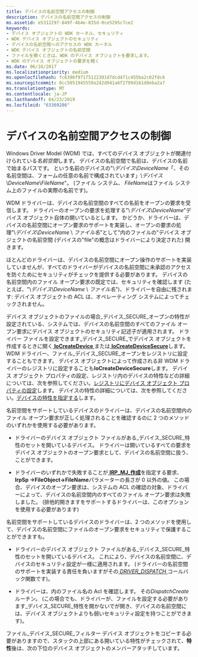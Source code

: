 ```yaml
---
title: デバイスの名前空間アクセスの制御
description: デバイスの名前空間アクセスの制御
ms.assetid: e5312297-849f-4b4e-835d-0ce5295c7ce2
keywords:
- デバイス オブジェクトの WDK カーネル、セキュリティ
- WDK デバイス オブジェクトのセキュリティ
- デバイスの名前空間へのアクセスの WDK カーネル
- WDK デバイス オブジェクトの名前空間
- ファイルを開くときは、WDK のデバイス オブジェクトを要求します。
- WDK のデバイス オブジェクトの要求を開く
ms.date: 06/16/2017
ms.localizationpriority: medium
ms.openlocfilehash: fc6396f97175122301d7dcd471c455ba2c02fdc6
ms.sourcegitcommit: 0cc5051945559a242d941a6f2799d161d8eba2a7
ms.translationtype: MT
ms.contentlocale: ja-JP
ms.lasthandoff: 04/23/2019
ms.locfileid: "63369286"
---
```

# <a name="controlling-device-namespace-access"></a>デバイスの名前空間アクセスの制御





Windows Driver Model (WDM) では、すべてのデバイス オブジェクトが関連付けられている*名前空間*します。 デバイスの名前空間で名前は、デバイスの名前で始まるパスです。 という名前のデバイスの"\\*デバイス*\\*DeviceName*「、その名前空間は、フォームの任意の名前で構成されています」\\*デバイス*\\*DeviceName*\\*FileName*"。 (ファイル システム、 *FileName*はファイル システム上のファイルの実際の名前です)。

WDM ドライバーは、デバイスの名前空間のすべての名前をオープンの要求を受信します。 ドライバーのオープンの要求を処理する"\\*デバイス*\\*DeviceName*"デバイス オブジェクト自体の開いているとします。 かどうか、ドライバーは、デバイスの名前空間にオープン要求のサポートを実装し、オープンの要求の処理"\\*デバイス*\\*DeviceName* \\ *ファイル名*"として"内のファイルの"デバイス オブジェクトの名前空間 (デバイスの"file"の概念はドライバーにより決定された) 開きます。

ほとんどのドライバーは、デバイスの名前空間にオープン操作のサポートを実装していませんが、すべてのドライバーがデバイスの名前空間に未承認のアクセスを防ぐためにセキュリティがチェックを提供する必要があります。 デバイスの名前空間内のファイル オープン要求の既定では、セキュリティを確認します (たとえば、"\\*デバイス*\\*DeviceName* \\ *ファイル名*")、ドライバーを自由に残されます: デバイス オブジェクトの ACL は、オペレーティング システムによってチェックされません。

デバイス オブジェクトのファイルの場合\_デバイス\_SECURE\_オープンの特性が設定されている、システムでは、デバイスの名前空間のすべてのファイル オープン要求にデバイス オブジェクトのセキュリティ記述子が適用されます。 ドライバー ファイルを設定できます\_デバイス\_SECURE\_でデバイス オブジェクトを作成するときに開く[ **IoCreateDevice** ](https://msdn.microsoft.com/library/windows/hardware/ff548397)または[ **IoCreateDeviceSecure**](https://msdn.microsoft.com/library/windows/hardware/ff548407)します。 WDM ドライバー、ファイル\_デバイス\_SECURE\_オープンをレジストリに設定することもできます。 デバイス オブジェクトによって作成される非 WDM ドライバーのレジストリに設定することも**IoCreateDeviceSecure**します。 デバイス オブジェクト プロパティの設定、レジストリ内のデバイスの特性などの詳細については、次を参照してください。[レジストリにデバイス オブジェクト プロパティの設定](setting-device-object-properties-in-the-registry.md)します。 デバイスの特性の詳細については、次を参照してください。[デバイスの特性を指定する](specifying-device-characteristics.md)します。

名前空間をサポートしているデバイスのドライバーは、デバイスの名前空間内のファイル オープン要求が正しく処理されることを確認するのに 2 つのメソッドのいずれかを使用する必要があります。

-   ドライバーのデバイス オブジェクト ファイルがある\_デバイス\_SECURE\_特性のセットを開いているデバイス。 ドライバーは開いているすべての要求をデバイス オブジェクトのオープン要求として、デバイスの名前空間に扱う、ことができます。

-   ドライバーのいずれかで失敗することが[ **IRP\_MJ\_作成**](https://msdn.microsoft.com/library/windows/hardware/ff550729)を指定する要求、 **IrpSp -&gt;FileObject-&gt;FileName**パラメーターの長さが 0 以外の値。 この場合、デバイスのオープン要求は、システムの ACL の確認の対象、ドライバーによって、デバイスの名前空間内のすべてのファイル オープン要求は失敗しました。 (排他的開きますをサポートするドライバーは、このオプションを使用する必要があります)

名前空間をサポートしているデバイスのドライバーは、2 つのメソッドを使用して、デバイスの名前空間にファイルのオープン要求をセキュリティで保護することができますも。

-   ドライバーのデバイス オブジェクト ファイルがある\_デバイス\_SECURE\_特性のセットを開いているデバイス。 これにより、デバイスの名前空間に、デバイスのセキュリティ設定が一様に適用されます。 (ドライバーの名前空間のサポートを実装する責任を負いますがその[ *DRIVER_DISPATCH* ](https://docs.microsoft.com/windows-hardware/drivers/ddi/content/wdm/nc-wdm-driver_dispatch)コールバック関数です)。

-   ドライバーは、内のファイル名の Acl を確認します。 その*DispatchCreate*ルーチン。 (この場合でも、ドライバーが、ファイルを設定する必要があります\_デバイス\_SECURE\_特性を開かないでが開き、デバイスの名前空間には、デバイス オブジェクトよりも弱いセキュリティ設定を持つことができます)。

ファイル\_デバイス\_SECURE\_フィルター デバイス オブジェクトをコピーする必要がありますので、スタックの上部にある開いている特性がチェックされて、**特性**後は、次の下位のデバイス オブジェクトのメンバーアタッチしています。

 

 




